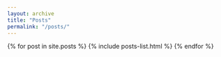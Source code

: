 ```yaml
---
layout: archive
title: "Posts"
permalink: "/posts/"
---
```

{% for post in site.posts %}
  {% include posts-list.html %}
{% endfor %}